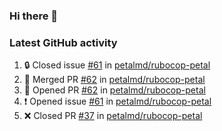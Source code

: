 ### Hi there 👋


### Latest GitHub activity
<!--START_SECTION:activity-->
1. 🔒 Closed issue [#61](https://github.com/petalmd/rubocop-petal/issues/61) in [petalmd/rubocop-petal](https://github.com/petalmd/rubocop-petal)
2. 🎉 Merged PR [#62](https://github.com/petalmd/rubocop-petal/pull/62) in [petalmd/rubocop-petal](https://github.com/petalmd/rubocop-petal)
3. 💪 Opened PR [#62](https://github.com/petalmd/rubocop-petal/pull/62) in [petalmd/rubocop-petal](https://github.com/petalmd/rubocop-petal)
4. ❗ Opened issue [#61](https://github.com/petalmd/rubocop-petal/issues/61) in [petalmd/rubocop-petal](https://github.com/petalmd/rubocop-petal)
5. ❌ Closed PR [#37](https://github.com/petalmd/rubocop-petal/pull/37) in [petalmd/rubocop-petal](https://github.com/petalmd/rubocop-petal)
<!--END_SECTION:activity-->

<!--
**Bhacaz/bhacaz** is a ✨ _special_ ✨ repository because its `README.md` (this file) appears on your GitHub profile.

Here are some ideas to get you started:

- 🔭 I’m currently working on ...
- 🌱 I’m currently learning ...
- 👯 I’m looking to collaborate on ...
- 🤔 I’m looking for help with ...
- 💬 Ask me about ...
- 📫 How to reach me: ...
- 😄 Pronouns: ...
- ⚡ Fun fact: ...
-->
